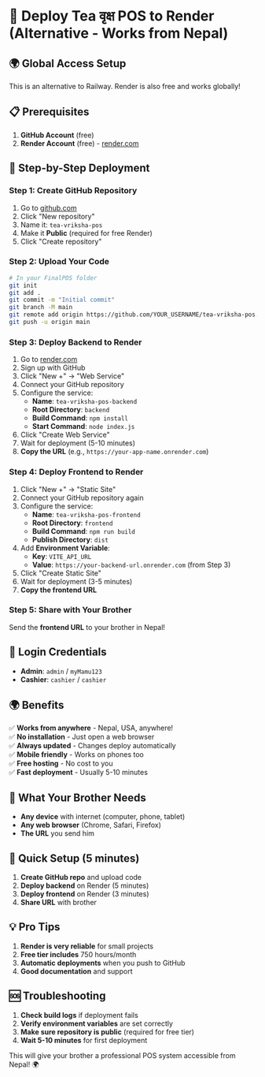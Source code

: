 # 🚀 Deploy Tea वृक्ष POS to Render (Alternative - Works from Nepal)

## 🌍 Global Access Setup

This is an alternative to Railway. Render is also free and works globally!

## 📋 Prerequisites

1. **GitHub Account** (free)
2. **Render Account** (free) - [render.com](https://render.com)

## 🚀 Step-by-Step Deployment

### **Step 1: Create GitHub Repository**

1. Go to [github.com](https://github.com)
2. Click "New repository"
3. Name it: `tea-vriksha-pos`
4. Make it **Public** (required for free Render)
5. Click "Create repository"

### **Step 2: Upload Your Code**

```bash
# In your FinalPOS folder
git init
git add .
git commit -m "Initial commit"
git branch -M main
git remote add origin https://github.com/YOUR_USERNAME/tea-vriksha-pos.git
git push -u origin main
```

### **Step 3: Deploy Backend to Render**

1. Go to [render.com](https://render.com)
2. Sign up with GitHub
3. Click "New +" → "Web Service"
4. Connect your GitHub repository
5. Configure the service:
   - **Name**: `tea-vriksha-pos-backend`
   - **Root Directory**: `backend`
   - **Build Command**: `npm install`
   - **Start Command**: `node index.js`
6. Click "Create Web Service"
7. Wait for deployment (5-10 minutes)
8. **Copy the URL** (e.g., `https://your-app-name.onrender.com`)

### **Step 4: Deploy Frontend to Render**

1. Click "New +" → "Static Site"
2. Connect your GitHub repository again
3. Configure the service:
   - **Name**: `tea-vriksha-pos-frontend`
   - **Root Directory**: `frontend`
   - **Build Command**: `npm run build`
   - **Publish Directory**: `dist`
4. Add **Environment Variable**:
   - **Key**: `VITE_API_URL`
   - **Value**: `https://your-backend-url.onrender.com` (from Step 3)
5. Click "Create Static Site"
6. Wait for deployment (3-5 minutes)
7. **Copy the frontend URL**

### **Step 5: Share with Your Brother**

Send the **frontend URL** to your brother in Nepal!

## 🔐 Login Credentials

- **Admin**: `admin` / `myMamu123`
- **Cashier**: `cashier` / `cashier`

## 🌍 Benefits

✅ **Works from anywhere** - Nepal, USA, anywhere!  
✅ **No installation** - Just open a web browser  
✅ **Always updated** - Changes deploy automatically  
✅ **Mobile friendly** - Works on phones too  
✅ **Free hosting** - No cost to you  
✅ **Fast deployment** - Usually 5-10 minutes  

## 📱 What Your Brother Needs

- **Any device** with internet (computer, phone, tablet)
- **Any web browser** (Chrome, Safari, Firefox)
- **The URL** you send him

## 🎯 Quick Setup (5 minutes)

1. **Create GitHub repo** and upload code
2. **Deploy backend** on Render (5 minutes)
3. **Deploy frontend** on Render (3 minutes)
4. **Share URL** with brother

## 💡 Pro Tips

1. **Render is very reliable** for small projects
2. **Free tier includes** 750 hours/month
3. **Automatic deployments** when you push to GitHub
4. **Good documentation** and support

## 🆘 Troubleshooting

1. **Check build logs** if deployment fails
2. **Verify environment variables** are set correctly
3. **Make sure repository is public** (required for free tier)
4. **Wait 5-10 minutes** for first deployment

This will give your brother a professional POS system accessible from Nepal! 🌍 